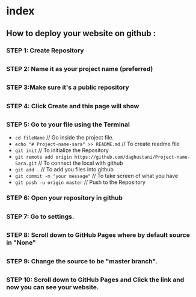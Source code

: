 # index

## How to deploy your website on github :

### STEP 1: Create Repository

## 

### STEP 2: Name it as your project name \(preferred\)

## 

### STEP 3:Make sure it's a public repository

## 

### STEP 4: Click Create and this page will show

## 

### STEP 5: Go to your file using the Terminal

* `cd fileName` // Go inside the project file. 
* `echo "# Project-name-sara" >> README.md` // To create readme file
* `git init` // To initialize the Repository
* `git remote add origin https://github.com/daghustani/Project-name-Sara.git` // To connect the local with github
* `git add .` // To add you files into github
* `git commit -m "your message"` // To take screen of what you have
* `git push -u origin master` // Push to the Repository

### STEP 6: Open your repository in github

## 

### STEP 7: Go to settings.

## 

### STEP 8: Scroll down to GitHub Pages where by default source in "None"

## 

### STEP 9: Change the source to be "master branch".

## 

### STEP 10: Scroll down to GitHub Pages and Click the link and now you can see your website.

## 


